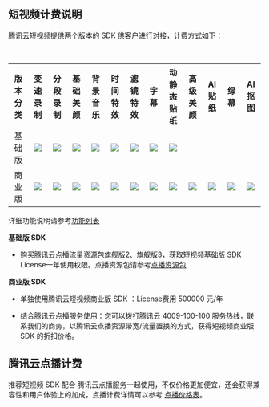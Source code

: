 <style> table td { height: 35px; text-align:center; vertical-align:middle; } .markdown-text-box img { border: 0; max-width: 100%; height: auto; box-sizing: content-box; box-shadow: 0 0 0px #ccc; margin: 0px 0; } </style>
## 短视频计费说明

腾讯云短视频提供两个版本的 SDK 供客户进行对接，计费方式如下：

<table>
  <tr align="center">
	  <th width="100px">版本分类</th>
    <th width="90px">变速录制</th>
		<th width="90px">分段录制</th>
    <th width="90px">基础美颜</th>
		<th width="90px">背景音乐</th>
		<th width="90px">时间特效</th>
	  <th width="90px">滤镜特效</th>
	  <th width="90px">字幕</th>
    <th width="100px">动静态贴纸</th>
	  <th width="90px">高级美颜</th>
	  <th width="90px">AI贴纸</th>
    <th width="90px">绿幕</th>
		<th width="90px">AI抠图</th>
  </tr>
  <tr align="center">
	  <td> 基础版 </td>
	  <td><img src="https://mc.qcloudimg.com/static/img/a9bdba876321beb3c0ad270e67d41743/image.png"/></td>
          <td><img src="https://mc.qcloudimg.com/static/img/a9bdba876321beb3c0ad270e67d41743/image.png"/></td>
          <td><img src="https://mc.qcloudimg.com/static/img/a9bdba876321beb3c0ad270e67d41743/image.png"/></td>
		<td><img src="https://mc.qcloudimg.com/static/img/a9bdba876321beb3c0ad270e67d41743/image.png"/></td>
		<td><img src="https://mc.qcloudimg.com/static/img/a9bdba876321beb3c0ad270e67d41743/image.png"/></td>
		<td><img src="https://mc.qcloudimg.com/static/img/a9bdba876321beb3c0ad270e67d41743/image.png"/></td>
	  <td><img src="https://mc.qcloudimg.com/static/img/a9bdba876321beb3c0ad270e67d41743/image.png"/></td>
	  <td><img src="https://mc.qcloudimg.com/static/img/a9bdba876321beb3c0ad270e67d41743/image.png"/></td>
	  	<td/>
		<td/>
		<td/>
		<td/>
  </tr>
	<tr align="center">
	  <td> 商业版 </td>
	  <td><img src="https://mc.qcloudimg.com/static/img/a9bdba876321beb3c0ad270e67d41743/image.png"/></td>
    <td><img src="https://mc.qcloudimg.com/static/img/a9bdba876321beb3c0ad270e67d41743/image.png"/></td>
    <td><img src="https://mc.qcloudimg.com/static/img/a9bdba876321beb3c0ad270e67d41743/image.png"/></td>
		<td><img src="https://mc.qcloudimg.com/static/img/a9bdba876321beb3c0ad270e67d41743/image.png"/></td>
		<td><img src="https://mc.qcloudimg.com/static/img/a9bdba876321beb3c0ad270e67d41743/image.png"/></td>
    <td><img src="https://mc.qcloudimg.com/static/img/a9bdba876321beb3c0ad270e67d41743/image.png"/></td>
    <td><img src="https://mc.qcloudimg.com/static/img/a9bdba876321beb3c0ad270e67d41743/image.png"/></td>
		<td><img src="https://mc.qcloudimg.com/static/img/a9bdba876321beb3c0ad270e67d41743/image.png"/></td>
		<td><img src="https://mc.qcloudimg.com/static/img/a9bdba876321beb3c0ad270e67d41743/image.png"/></td>
		<td><img src="https://mc.qcloudimg.com/static/img/a9bdba876321beb3c0ad270e67d41743/image.png"/></td>
		<td><img src="https://mc.qcloudimg.com/static/img/a9bdba876321beb3c0ad270e67d41743/image.png"/></td>
		<td><img src="https://mc.qcloudimg.com/static/img/a9bdba876321beb3c0ad270e67d41743/image.png"/></td>
  </tr>
</table>

详细功能说明请参考[功能列表](https://cloud.tencent.com/document/product/584/9457)


**基础版 SDK**
- 购买腾讯云点播流量资源包旗舰版2、旗舰版3，获取短视频基础版 SDK License一年使用权限。点播资源包请参考[点播资源包](https://cloud.tencent.com/document/product/266/14667)

**商业版 SDK**
- 单独使用腾讯云短视频商业版 SDK ：License费用 500000 元/年

- 结合腾讯云点播服务使用：您可以拨打腾讯云 4009-100-100 服务热线，联系我们的商务，以腾讯云点播资源带宽/流量置换的方式，获得短视频商业版 SDK 的折扣价格。


## 腾讯云点播计费
推荐短视频 SDK 配合 腾讯云点播服务一起使用，不仅价格更加便宜，还会获得兼容性和用户体验上的加成，点播计费详情可以参考 [点播价格表](https://cloud.tencent.com/document/product/266/2838)。

